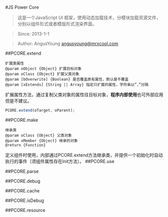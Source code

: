 #JS Power Core
>这是一个JavaScript UI 框架，使用动态加载技术，分模块加载资源文件，分别以组件形式或者模版形式渲染界面。

>Since: 2013-1-1

>Author: AngusYoung angusyoung@mrxcool.com

##PCORE.extend

	扩展类属性
	@param oObject {Object} 扩展目标对象
	@param oClass {Object} 扩展父类对象
	@param [bOverwrite] {Boolean} 是否覆盖原有属性，默认是不覆盖
	@param [xExtends] {String || Array} 指定只扩展的属性，字符串以“，”分隔

扩展属性方法，通过复制父类对象的属性往目标对象，**程序内部使用**也可外部应用但是不建议。

```js
PCORE.extend(oTarget, oParent);
```

##PCORE.make

	继承类
	@param oClass {Object} 父类对象
	@param xMember {Object} 继承的对象
	@return {Function}

定义组件时使用，内部通过PCORE.extend方法继承类，并提供一个初始化时自动执行的事件（须组件属性存在Init方法）。
##PCORE.use

##PCORE.parse

##PCORE.debug

##PCORE.cache

##PCORE.isDebug

##PCORE.resource
